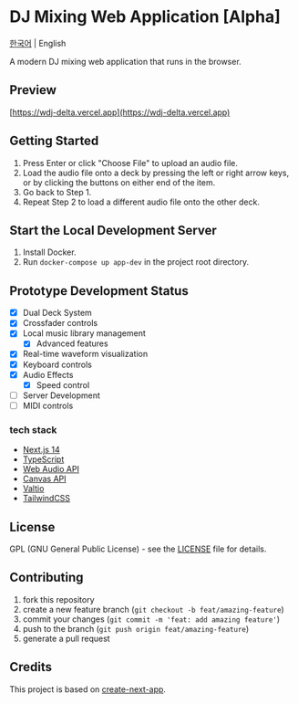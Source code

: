 # DJ Mixing Web Application [Alpha]

[한국어](README.md) | English

A modern DJ mixing web application that runs in the browser.

## Preview

[https://wdj-delta.vercel.app](https://wdj-delta.vercel.app)

## Getting Started

1. Press Enter or click "Choose File" to upload an audio file.
2. Load the audio file onto a deck by pressing the left or right arrow keys, or by clicking the buttons on either end of the item.
3. Go back to Step 1.
4. Repeat Step 2 to load a different audio file onto the other deck.

## Start the Local Development Server

1. Install Docker.
2. Run `docker-compose up app-dev` in the project root directory.

## Prototype Development Status

-   [x] Dual Deck System
-   [x] Crossfader controls
-   [x] Local music library management
    -   [x] Advanced features
-   [x] Real-time waveform visualization
-   [x] Keyboard controls
-   [x] Audio Effects
    -   [x] Speed control
-   [ ] Server Development
-   [ ] MIDI controls

### tech stack

-   [Next.js 14](https://nextjs.org/)
-   [TypeScript](https://www.typescriptlang.org/)
-   [Web Audio API](https://developer.mozilla.org/ko/docs/Web/API/Web_Audio_API)
-   [Canvas API](https://developer.mozilla.org/en-US/docs/Web/API/Canvas_API)
-   [Valtio](https://github.com/pmndrs/valtio)
-   [TailwindCSS](https://tailwindcss.com/)

## License

GPL (GNU General Public License) - see the [LICENSE](LICENSE) file for details.

## Contributing

1. fork this repository
2. create a new feature branch (`git checkout -b feat/amazing-feature`)
3. commit your changes (`git commit -m 'feat: add amazing feature'`)
4. push to the branch (`git push origin feat/amazing-feature`)
5. generate a pull request

## Credits

This project is based on [create-next-app](https://github.com/vercel/next.js/tree/canary/packages/create-next-app).
